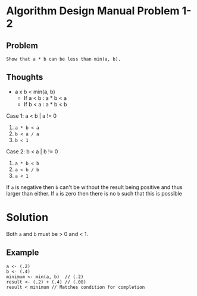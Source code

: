 # Algorithm Design Manual Problem 1-2

## Problem

```
Show that a * b can be less than min(a, b).
```

## Thoughts

- a x b < min(a, b)
  - If a < b : a * b < a
  - If b < a : a * b < b

Case 1: a < b | a != 0
  1. `a * b < a`
  1. `b < a / a`
  1. `b < 1`

Case 2: b < a | b != 0
  1. `a * b < b`
  1. `a < b / b`
  1. `a < 1`

If `a` is negative then `b` can't be without the result being positive and thus larger than either.
If `a` is zero then there is no `b` such that this is possible

# Solution

Both `a` and `b` must be > 0 and < 1.

## Example

```
a <- (.2)
b <- (.4)
minimum <- min(a, b)  // (.2)
result <- (.2) + (.4) // (.08)
result < minimum // Matches condition for completion
```
